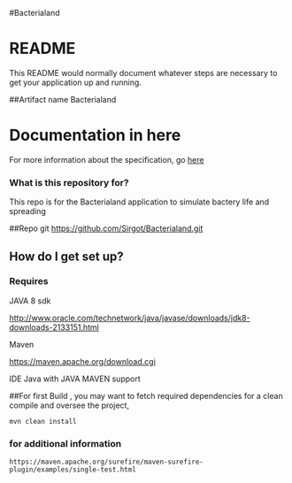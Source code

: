 #Bacterialand

# README #

This README would normally document whatever steps are necessary to get your application up and running.

##Artifact name
	Bacterialand
	
# Documentation in here

For more information about the specification, go [here](https://github.com/Sirgot/Bacterialand)


### What is this repository for? ###

This repo is for the Bacterialand application to simulate bactery life and spreading

 
##Repo git
	https://github.com/Sirgot/Bacterialand.git
	
## How do I get set up? ###

### Requires 

JAVA 8 sdk

http://www.oracle.com/technetwork/java/javase/downloads/jdk8-downloads-2133151.html

Maven

https://maven.apache.org/download.cgi

IDE Java with JAVA MAVEN support
	
##For first Build , you may want to fetch required dependencies for a clean compile and oversee the project,

	mvn clean install
	
### for additional information

	https://maven.apache.org/surefire/maven-surefire-plugin/examples/single-test.html
	
	


